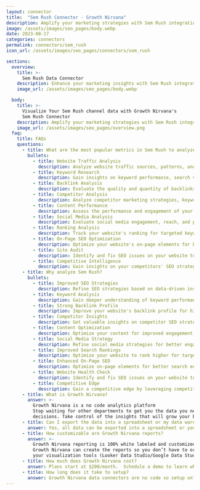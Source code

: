 ```yaml
---
layout: connector
title:  "Sem Rush Connector - Growth Nirvana"
description: Amplify your marketing strategies with Sem Rush integration, gaining actionable insights from campaign data analysis.
image: /assets/images/seo_pages/body.webp
date: 2023-08-17
categories: connectors
permalink: connectors/sem_rush
icon_url: /assets/images/seo_pages/connectors/sem_rush

sections:
  overview:
    title: >-
      Sem Rush Data Connector
    description: Enhance your marketing insights with Sem Rush integration. Seamlessly merge marketing data, unlocking insights that shape campaign strategies, lead analysis, and operational excellence.
    image_url: /assets/images/seo_pages/body.webp

  body:
    title: >-
      Visualize Your Sem Rush channel data with Growth Nirvana's
      Sem Rush Connector
    description: Amplify your marketing strategies with Sem Rush integration, gaining actionable insights from campaign data analysis.
    image_url: /assets/images/seo_pages/overview.png
  faq:
    title: FAQs
    questions:
      - title: What are the most popular metrics in Sem Rush to analyze?
        bullets:
          - title: Website Traffic Analysis
            description: Analyze website traffic sources, patterns, and trends.
          - title: Keyword Research
            description: Gain insights on keyword performance, search volume, and competition.
          - title: Backlink Analysis
            description: Evaluate the quality and quantity of backlinks pointing to your website.
          - title: Competitor Analysis
            description: Analyze competitor marketing strategies, keywords, and traffic sources.
          - title: Content Performance
            description: Assess the performance and engagement of your content.
          - title: Social Media Analysis
            description: Evaluate social media engagement, reach, and performance.
          - title: Ranking Analysis
            description: Track your website's ranking for targeted keywords.
          - title: On-Page SEO Optimization
            description: Optimize your website's on-page elements for better search engine visibility.
          - title: Site Audit
            description: Identify and fix SEO issues on your website to improve search rankings.
          - title: Competitive Intelligence
            description: Gain insights on your competitors' SEO strategies and performance.
      - title: Why analyze Sem Rush?
        bullets:
          - title: Improved SEO Strategies
            description: Refine SEO strategies based on data-driven insights.
          - title: Keyword Analysis
            description: Gain deeper understanding of keyword performance and opportunities.
          - title: Strong Backlink Profile
            description: Improve your website's backlink profile for higher search rankings.
          - title: Competitor Insights
            description: Get valuable insights on competitor SEO strategies and tactics.
          - title: Content Optimization
            description: Optimize your content for improved engagement and search visibility.
          - title: Social Media Strategy
            description: Refine social media strategies for better engagement and reach.
          - title: Improved Search Rankings
            description: Optimize your website to rank higher for targeted keywords.
          - title: Enhanced On-Page SEO
            description: Optimize on-page elements for better search engine visibility.
          - title: Website Health Check
            description: Identify and fix SEO issues on your website to improve search rankings.
          - title: Competitive Edge
            description: Gain a competitive edge by leveraging competitor insights and strategies.
      - title: What is Growth Nirvana?
        answer: >-
          Growth Nirvana is a no code analytics platform 
          Stop waiting for other departments to get you the data you need to make critical business 
          decisions. Take control of the insights that will grow your business.
      - title: Can I export the data into a spreadsheet or my data warehouse?
        answer: Yes, all data can be exported into a spreadsheet or your data warehouse (Google BigQuery, AWS, Snowflake, Azure, etc)
      - title: How customizable are Growth Nirvana reports?
        answer: >-
          Growth Nirvana reporting is 100% white labeled and customized to your specifications.
          Growth Nirvana can create the reports so you don’t have to or you can connect
          your visualization tools (Looker Data Studio/Google Data Studio, Tableau, PowerBI, etc) to Growth Nirvana.
      - title: How much does Growth Nirvana cost?
        answer: Plans start at $200/month.  Schedule a demo to learn what plan is best for you.
      - title: How long does it take to setup?
        answer: Growth Nirvana data connectors are no code so setup only requires a few clicks.
---
```

